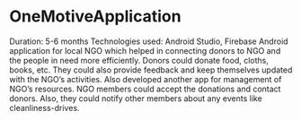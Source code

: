 # OneMotiveApplication
Duration: 5-6 months Technologies used: Android Studio, Firebase 
Android application for local NGO which helped in connecting donors to NGO and the people in need more efficiently.
Donors could donate food, cloths, books, etc. They could also provide feedback and keep themselves updated with the NGO’s activities. 
Also developed another app for management of NGO’s resources. NGO members could accept the donations and contact donors. Also, they could notify other members about any events like cleanliness-drives.
